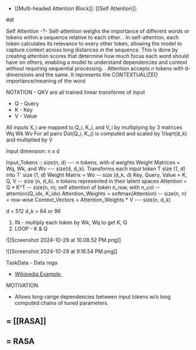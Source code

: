 - [[Multi-headed Attention Block]]: 
[[Self Attention]]:

#dl 

Self Attention
-?-
Self-attention weighs the importance of different words or tokens within a sequence relative to each other. 
.
In self-attention, each token calculates its relevance to every other token, allowing the model to capture context across long distances in the sequence. This is done by creating attention scores that determine how much focus each word should have on others, enabling a model to understand dependencies and context without requiring sequential processing.
.
Attention accepts n tokens with d-dimensions and the same.
It represents the CONTEXTUALIZED importance/meaning of the word <!--SR:!2025-04-19,29,210-->

NOTATION - QKV are all trained linear transforms of input
- Q - Query
- K - Key
- V - Value

All inputs X_i are mapped to Q_i, K_i, and V_i by multiplying by 3 matrices Wq Wk Wv
For all pairs Dot(Q_i, K_j) is computed and scaled by 1/sqrt(d_k) and multiplied by V


Input dimension:  n x d

Input_Tokens :: size(n, d) --- n tokens, with d weights
Weight Matrices = Wq, Wk, and Wv --- size(d, d_k).   Transforms each input token T size (1, d) into  T' size (1, d)
Weight Matrix = Wo -- size (d_k, d)
Key, Query, Value = K, Q, V -- size (n, d_k).   n tokens represented in their latent spaces
Attention = Q * K^T -- size(n, n); self attention of token n_row, with n_col -- attention(Q_idx, K_idx)
Attention_Weights = softmax(Attention) -- size(n, n) = row-wise
Context_Vectors = Attention_Weights * V --- size(n, d_k)


d = 512
d_k = 64 or 96


1. IN - multiply each token by Wk, Wq to get K, Q
2. LOOP - K & Q



![[Screenshot 2024-10-29 at 10.08.52 PM.png]] 

![[Screenshot 2024-10-29 at 9.16.54 PM.png]] 



TaskData - Data rega
- [Wikipedia Example](https://en.wikipedia.org/wiki/Attention_(machine_learning)),   


MOTIVATION
- Allows long-range dependencies between input tokens w/o long computed chains of tuned parameters.

## = [[RASA]]

## = RASA

